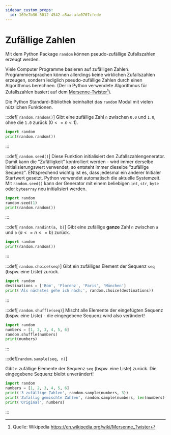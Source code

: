 ```yaml
---
sidebar_custom_props:
  id: 169e7b36-5012-4542-a5aa-afa0707cfede
---
```

# Zufällige Zahlen
Mit dem Python Package `random` können pseudo-zufällige Zufallszahlen erzeugt werden.

Viele Computer Programme basieren auf zufälligen Zahlen. Programmiersprachen können allerdings keine wirklichen Zufallszahlen erzeugen, sondern lediglich pseudo-zufällige Zahlen durch einen Algorithmus berechnen. (Der in Python verwendete Algorithmus für Zufallszahlen basiert auf dem [Mersenne-Twister](https://en.wikipedia.org/wiki/Mersenne_Twister)[^1]). 

Die Python Standard-Bibliothek beinhaltet das `random` Modul mit vielen nützlichen Funktionen.

:::def[ `random.random()`]
Gibt eine zufällige Zahl `n` zwischen `0.0` und `1.0`, ohne die `1.0` zurück ($0 <= n <1$).

```py slim live_py
import random
print(random.random())
```
:::

:::def[ `random.seed()`]
Diese Funktion initialisiert den Zufallszahlengenerator. Damit kann die "Zufälligkeit" kontrolliert werden - wird immer derselbe Initialisierungswert verwendet, so entsteht immer dieselbe "zufällige Sequenz". ENtsprechend wichtig ist es, dass jedesmal ein anderer Initialer Startwert gesetzt. Python verwendet automatisch die aktuelle Systemzeit. Mit `random.seed()` kann der Generator mit einem beliebigen `int`,  `str`, `byte` oder `bytearray` neu initialisiert werden.

```py slim live_py
import random
random.seed(1)
print(random.random())
```
:::

:::def[ `random.randint(a, b)`]
Gibt eine zufällige **ganze** Zahl `n` zwischen `a` und `b` ($a <= n <= b$) zurück.

```py slim live_py
import random
print(random.random())
```
:::


:::def[ `random.choice(seq)`]
Gibt ein zufälliges Element der Sequenz `seq` (bspw. eine Liste) zurück.

```py slim live_py
import random
destinations = ['Rom', 'Florenz', 'Paris', 'München']
print('Als nächstes gehe ich nach:', random.choice(destinations))
```
:::

:::def[ `random.shuffle(seq)`]
Mischt alle Elemente der eingefügten Sequenz (bspw. eine Liste) - die eingegebene Sequenz wird also verändert!

```py slim live_py
import random
numbers = [1, 2, 3, 4, 5, 6]
random.shuffle(numbers)
print(numbers)
```
:::

:::def[`random.sample(seq, n)`]

Gibt `n` zufällige Elemente der Sequenz `seq` (bspw. eine Liste) zurück. Die eingegebene Sequenz bleibt unverändert!


```py slim live_py
import random
numbers = [1, 2, 3, 4, 5, 6]
print('3 zufällige Zahlen', random.sample(numbers, 3))
print('Zufällig gemischte Zahlen', random.sample(numbers, len(numbers)))
print('Original', numbers)
```
:::

[^1]: Quelle: Wikipedia https://en.wikipedia.org/wiki/Mersenne_Twister